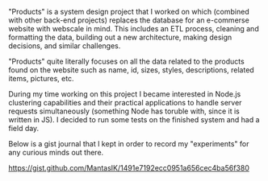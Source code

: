 "Products" is a system design project that I worked on which (combined with other back-end projects) replaces the database for
an e-commerse website with webscale in mind. This includes an ETL process, cleaning and formatting the data, building out a 
new architecture, making design decisions, and similar challenges.

"Products" quite literally focuses on all the data related to the products found on the website such as
name, id, sizes, styles, descriptions, related items, pictures, etc.

During my time working on this project I became interested in Node.js clustering capabilities and their practical applications
to handle server requests simultaneously (something Node has toruble with, since it is written in JS).
I decided to run some tests on the finished system and had a field day.


Below is a gist journal that I kept in order to record my "experiments" for any curious minds out there.

https://gist.github.com/MantasIK/1491e7192ecc0951a656cec4ba56f380
